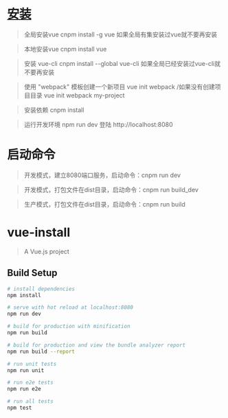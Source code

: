 #   [安装](https://vuefe.cn/v2/guide/installation.html)

>   全局安装vue cnpm install -g vue   如果全局有集安装过vue就不要再安装

>   本地安装vue cnpm install vue

>   安装 vue-cli  cnpm install --global vue-cli  如果全局已经安装过vue-cli就不要再安装

>   使用 "webpack" 模板创建一个新项目  vue init webpack  /如果没有创建项目目录 vue init webpack my-project

>   安装依赖  cnpm install

>   运行开发环境  npm run dev 登陆  http://localhost:8080

#   启动命令

>   开发模式，建立8080端口服务，启动命令：cnpm run dev

>   开发模式，打包文件在dist目录，启动命令：cnpm run build_dev

>   生产模式，打包文件在dist目录，启动命令：cnpm run build



# vue-install

> A Vue.js project

## Build Setup

``` bash
# install dependencies
npm install

# serve with hot reload at localhost:8080
npm run dev

# build for production with minification
npm run build

# build for production and view the bundle analyzer report
npm run build --report

# run unit tests
npm run unit

# run e2e tests
npm run e2e

# run all tests
npm test
```
